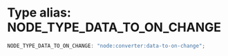 # Type alias: NODE_TYPE_DATA_TO_ON_CHANGE

```ts
NODE_TYPE_DATA_TO_ON_CHANGE: "node:converter:data-to-on-change";
```
